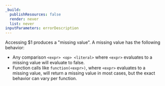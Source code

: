```yaml
---
_build:
  publishResources: false
  render: never
  list: never
inputParameters: errorDescription
---
```


Accessing $1 produces a "missing value". A missing value has the following behavior:

- Any comparison `<expr> <op> <literal>` where `<expr>` evaluates to a missing value will evaluate to false.
- Function calls like `function(<expr>)`, where `<expr>` evaluates to a missing value, will return a missing value in most cases, but the exact behavior can vary per function.